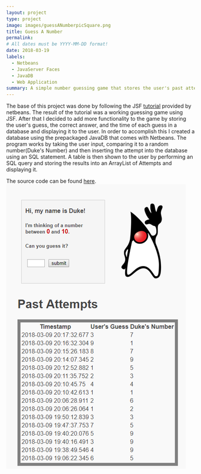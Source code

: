 ```yaml
---
layout: project
type: project
image: images/guessANumberpicSquare.png
title: Guess A Number
permalink: 
# All dates must be YYYY-MM-DD format!
date: 2018-03-19
labels:
  - Netbeans
  - JavaServer Faces
  - JavaDB
  - Web Application
summary: A simple number guessing game that stores the user's past attempts in a database. 
---
```


The base of this project was done by following the JSF [tutorial](https://netbeans.org/kb/docs/web/jsf20-intro.html) provided by netbeans.
The result of the tutorial was a working guessing game using JSF. After that I decided to add more functionality to the game by storing
the user's guess, the correct answer, and the time of each guess in a database and displaying it to the user.
In order to accomplish this I created a database using the prepackaged JavaDB that comes with Netbeans. The program works by taking the
user input, comparing it to a random number(Duke's Number) and then inserting the attempt into the database using an SQL statement.
A table is then shown to the user by performing an SQL query and storing the results into an ArrayList of Attempts and displaying it.

The source code can be found [here](https://github.com/jpham79/GuessANumberWebApp).
<img class="ui square floated image" src="../images/guessANumberpic.png">
